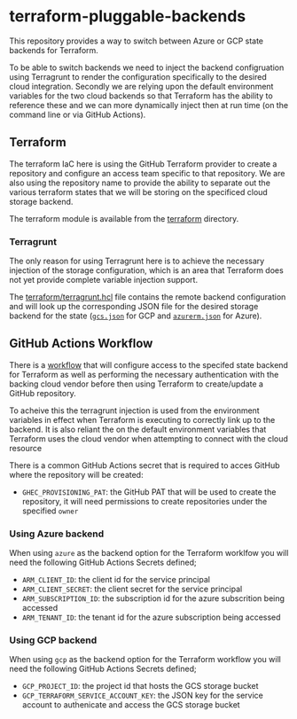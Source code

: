 # terraform-pluggable-backends

This repository provides a way to switch between Azure or GCP state backends for Terraform.

To be able to switch backends we need to inject the backend configruation using Terragrunt to render the configuration
specifically to the desired cloud integration.
Secondly we are relying upon the default environment variables for the two cloud backends so that Terraform has the ability
to reference these and we can more dynamically inject then at run time (on the command line or via GitHub Actions).

## Terraform
The terraform IaC here is using the GitHub Terraform provider to create a repository and configure an access team specific to that repository.
We are also using the repository name to provide the ability to separate out the various terraform states that we will be storing on the specificed
cloud storage backend.

The terraform module is available from the [terraform](./terraform) directory.

### Terragrunt
The only reason for using Terragrunt here is to achieve the necessary injection of the storage configuration, which is an area that Terraform does not
yet provide complete variable injection support.

The [terraform/terragrunt.hcl](./terraform/terragrunt.hcl) file contains the remote backend configuration and will look up the corresponding JSON file
for the desired storage backend for the state ([`gcs.json`](./terraform/backend/gcs.json) for GCP and [`azurerm.json`](./terraform/backend/azurerm.json) for Azure).


## GitHub Actions Workflow

There is a [workflow](.github/workflowsterraform_apply.yml) that will configure access to the specifed state backend for Terraform as well as performing the 
necessary authentication with the backing cloud vendor before then using Terraform to create/update a GitHub repository.

To acheive this the terragrunt injection is used from the environment variables in effect when Terraform is executing to correctly link up to the backend. It is also
reliant the on the default environment variables that Terraform uses the cloud vendor when attempting to connect with the cloud resource 

There is a common GitHub Actions secret that is required to acces GitHub where the repository will be created:
- `GHEC_PROVISIONING_PAT`: the GitHub PAT that will be used to create the repository, it will need permissions to create repositories under the specified `owner`


### Using Azure backend

When using `azure` as the backend option for the Terraform worklfow you will need the following GitHub Actions Secrets defined;

- `ARM_CLIENT_ID`: the client id for the service principal
- `ARM_CLIENT_SECRET`: the client secret for the service principal
- `ARM_SUBSCRIPTION_ID`: the subscription id for the azure subscrition being accessed
- `ARM_TENANT_ID`: the tenant id for the azure subscription being accessed

### Using GCP backend

When using `gcp` as the backend option for the Terraform workflow you will need the following GitHub Actions Secrets defined;

- `GCP_PROJECT_ID`: the project id that hosts the GCS storage bucket
- `GCP_TERRAFORM_SERVICE_ACCOUNT_KEY`: the JSON key for the service account to authenicate and access the GCS storage bucket